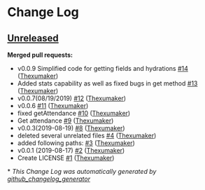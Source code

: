# Change Log

## [Unreleased](https://github.com/Thexumaker/PyBaseball/tree/HEAD)

**Merged pull requests:**

- v0.0.9 Simplified code for getting fields and hydrations [\#14](https://github.com/Thexumaker/PyBaseball/pull/14) ([Thexumaker](https://github.com/Thexumaker))
- Added stats capability as well as fixed bugs in get method [\#13](https://github.com/Thexumaker/PyBaseball/pull/13) ([Thexumaker](https://github.com/Thexumaker))
- v0.0.7\(08/19/2019\) [\#12](https://github.com/Thexumaker/PyBaseball/pull/12) ([Thexumaker](https://github.com/Thexumaker))
- v0.0.6 [\#11](https://github.com/Thexumaker/PyBaseball/pull/11) ([Thexumaker](https://github.com/Thexumaker))
- fixed getAttendance [\#10](https://github.com/Thexumaker/PyBaseball/pull/10) ([Thexumaker](https://github.com/Thexumaker))
- Get attendance [\#9](https://github.com/Thexumaker/PyBaseball/pull/9) ([Thexumaker](https://github.com/Thexumaker))
- v0.0.3\(2019-08-19\) [\#8](https://github.com/Thexumaker/PyBaseball/pull/8) ([Thexumaker](https://github.com/Thexumaker))
- deleted several unrelated files [\#4](https://github.com/Thexumaker/PyBaseball/pull/4) ([Thexumaker](https://github.com/Thexumaker))
- added following paths: [\#3](https://github.com/Thexumaker/PyBaseball/pull/3) ([Thexumaker](https://github.com/Thexumaker))
- v0.0.1 \(2019-08-17\) [\#2](https://github.com/Thexumaker/PyBaseball/pull/2) ([Thexumaker](https://github.com/Thexumaker))
- Create LICENSE [\#1](https://github.com/Thexumaker/PyBaseball/pull/1) ([Thexumaker](https://github.com/Thexumaker))



\* *This Change Log was automatically generated by [github_changelog_generator](https://github.com/skywinder/Github-Changelog-Generator)*